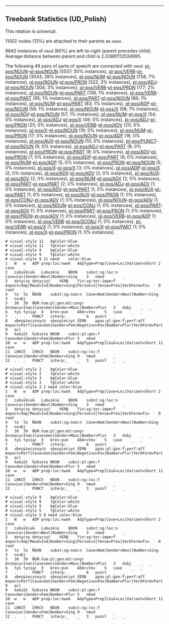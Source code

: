 

--------------------------------------------------------------------------------

## Treebank Statistics (UD_Polish)

This relation is universal.

11002 nodes (13%) are attached to their parents as `nmod`.

8842 instances of `nmod` (80%) are left-to-right (parent precedes child).
Average distance between parent and child is 2.03881112524995.

The following 49 pairs of parts of speech are connected with `nmod`: [pl-pos/NOUN]()-[pl-pos/NOUN]() (5537; 50% instances), [pl-pos/VERB]()-[pl-pos/NOUN]() (3043; 28% instances), [pl-pos/NUM]()-[pl-pos/NOUN]() (758; 7% instances), [pl-pos/NOUN]()-[pl-pos/PRON]() (322; 3% instances), [pl-pos/ADJ]()-[pl-pos/NOUN]() (304; 3% instances), [pl-pos/VERB]()-[pl-pos/PRON]() (177; 2% instances), [pl-pos/NOUN]()-[pl-pos/PART]() (138; 1% instances), [pl-pos/VERB]()-[pl-pos/PART]() (95; 1% instances), [pl-pos/PART]()-[pl-pos/NOUN]() (86; 1% instances), [pl-pos/NUM]()-[pl-pos/PART]() (83; 1% instances), [pl-pos/ADP]()-[pl-pos/NOUN]() (58; 1% instances), [pl-pos/NOUN]()-[pl-pos/X]() (58; 1% instances), [pl-pos/ADV]()-[pl-pos/NOUN]() (57; 1% instances), [pl-pos/NUM]()-[pl-pos/X]() (54; 0% instances), [pl-pos/ADJ]()-[pl-pos/X]() (49; 0% instances), [pl-pos/ADJ]()-[pl-pos/PRON]() (25; 0% instances), [pl-pos/VERB]()-[pl-pos/ADV]() (20; 0% instances), [pl-pos/X]()-[pl-pos/NOUN]() (19; 0% instances), [pl-pos/NUM]()-[pl-pos/PRON]() (17; 0% instances), [pl-pos/NOUN]()-[pl-pos/ADP]() (16; 0% instances), [pl-pos/AUX]()-[pl-pos/NOUN]() (10; 0% instances), [pl-pos/PUNCT]()-[pl-pos/NOUN]() (9; 0% instances), [pl-pos/ADJ]()-[pl-pos/PART]() (8; 0% instances), [pl-pos/PRON]()-[pl-pos/PART]() (8; 0% instances), [pl-pos/ADV]()-[pl-pos/PRON]() (7; 0% instances), [pl-pos/ADP]()-[pl-pos/PART]() (6; 0% instances), [pl-pos/NUM]()-[pl-pos/ADP]() (5; 0% instances), [pl-pos/PRON]()-[pl-pos/NOUN]() (5; 0% instances), [pl-pos/X]()-[pl-pos/X]() (3; 0% instances), [pl-pos/ADP]()-[pl-pos/X]() (2; 0% instances), [pl-pos/ADV]()-[pl-pos/ADV]() (2; 0% instances), [pl-pos/AUX]()-[pl-pos/ADV]() (2; 0% instances), [pl-pos/NUM]()-[pl-pos/ADV]() (2; 0% instances), [pl-pos/PART]()-[pl-pos/PART]() (2; 0% instances), [pl-pos/ADJ]()-[pl-pos/ADV]() (1; 0% instances), [pl-pos/ADV]()-[pl-pos/PART]() (1; 0% instances), [pl-pos/AUX]()-[pl-pos/PART]() (1; 0% instances), [pl-pos/AUX]()-[pl-pos/PRON]() (1; 0% instances), [pl-pos/CONJ]()-[pl-pos/ADV]() (1; 0% instances), [pl-pos/NOUN]()-[pl-pos/ADV]() (1; 0% instances), [pl-pos/NOUN]()-[pl-pos/CONJ]() (1; 0% instances), [pl-pos/PART]()-[pl-pos/ADV]() (1; 0% instances), [pl-pos/PART]()-[pl-pos/PRON]() (1; 0% instances), [pl-pos/PRON]()-[pl-pos/ADV]() (1; 0% instances), [pl-pos/VERB]()-[pl-pos/ADP]() (1; 0% instances), [pl-pos/VERB]()-[pl-pos/SCONJ]() (1; 0% instances), [pl-pos/VERB]()-[pl-pos/X]() (1; 0% instances), [pl-pos/X]()-[pl-pos/PART]() (1; 0% instances), [pl-pos/X]()-[pl-pos/PRON]() (1; 0% instances).


~~~ conllu
# visual-style 11	bgColor:blue
# visual-style 11	fgColor:white
# visual-style 9	bgColor:blue
# visual-style 9	fgColor:white
# visual-style 9 11 nmod	color:blue
1	W	w	ADP	prep:loc:nwok	AdpType=Prep|Case=Loc|Variant=Short	2	case	_	_
2	Lubuskiem	Lubuskie	NOUN	subst:sg:loc:n	Case=Loc|Gender=Neut|Number=Sing	3	nmod	_	_
3	dotyczy	dotyczyć	VERB	fin:sg:ter:imperf	Aspect=Imp|Mood=Ind|Number=Sing|Person=3|Tense=Pres|VerbForm=Fin	0	root	_	_
4	to	to	NOUN	subst:sg:nom:n	Case=Nom|Gender=Neut|Number=Sing	3	nsubj	_	_
5	39	39	NUM	num:pl:gen:m3:congr	Animacy=Inan|Case=Gen|Gender=Masc|Number=Plur	3	dobj	_	_
6	tys	tysiąc	X	brev:pun	Abbr=Yes	5	case	_	_
7	.	.	PUNCT	interp:_	_	6	punct	_	_
8	ubezpieczonych	ubezpieczyć	VERB	ppas:pl:gen:f:perf:aff	Aspect=Perf|Case=Gen|Gender=Fem|Negative=Pos|Number=Plur|VerbForm=Part|Voice=Pass	9	acl	_	_
9	kobiet	kobieta	NOUN	subst:pl:gen:f	Case=Gen|Gender=Fem|Number=Plur	5	nmod	_	_
10	w	w	ADP	prep:loc:nwok	AdpType=Prep|Case=Loc|Variant=Short	11	case	_	_
11	LRKCh	LRKCh	NOUN	subst:sg:loc:f	Case=Loc|Gender=Fem|Number=Sing	9	nmod	_	_
12	.	.	PUNCT	interp:_	_	3	punct	_	_

~~~


~~~ conllu
# visual-style 2	bgColor:blue
# visual-style 2	fgColor:white
# visual-style 3	bgColor:blue
# visual-style 3	fgColor:white
# visual-style 3 2 nmod	color:blue
1	W	w	ADP	prep:loc:nwok	AdpType=Prep|Case=Loc|Variant=Short	2	case	_	_
2	Lubuskiem	Lubuskie	NOUN	subst:sg:loc:n	Case=Loc|Gender=Neut|Number=Sing	3	nmod	_	_
3	dotyczy	dotyczyć	VERB	fin:sg:ter:imperf	Aspect=Imp|Mood=Ind|Number=Sing|Person=3|Tense=Pres|VerbForm=Fin	0	root	_	_
4	to	to	NOUN	subst:sg:nom:n	Case=Nom|Gender=Neut|Number=Sing	3	nsubj	_	_
5	39	39	NUM	num:pl:gen:m3:congr	Animacy=Inan|Case=Gen|Gender=Masc|Number=Plur	3	dobj	_	_
6	tys	tysiąc	X	brev:pun	Abbr=Yes	5	case	_	_
7	.	.	PUNCT	interp:_	_	6	punct	_	_
8	ubezpieczonych	ubezpieczyć	VERB	ppas:pl:gen:f:perf:aff	Aspect=Perf|Case=Gen|Gender=Fem|Negative=Pos|Number=Plur|VerbForm=Part|Voice=Pass	9	acl	_	_
9	kobiet	kobieta	NOUN	subst:pl:gen:f	Case=Gen|Gender=Fem|Number=Plur	5	nmod	_	_
10	w	w	ADP	prep:loc:nwok	AdpType=Prep|Case=Loc|Variant=Short	11	case	_	_
11	LRKCh	LRKCh	NOUN	subst:sg:loc:f	Case=Loc|Gender=Fem|Number=Sing	9	nmod	_	_
12	.	.	PUNCT	interp:_	_	3	punct	_	_

~~~


~~~ conllu
# visual-style 9	bgColor:blue
# visual-style 9	fgColor:white
# visual-style 5	bgColor:blue
# visual-style 5	fgColor:white
# visual-style 5 9 nmod	color:blue
1	W	w	ADP	prep:loc:nwok	AdpType=Prep|Case=Loc|Variant=Short	2	case	_	_
2	Lubuskiem	Lubuskie	NOUN	subst:sg:loc:n	Case=Loc|Gender=Neut|Number=Sing	3	nmod	_	_
3	dotyczy	dotyczyć	VERB	fin:sg:ter:imperf	Aspect=Imp|Mood=Ind|Number=Sing|Person=3|Tense=Pres|VerbForm=Fin	0	root	_	_
4	to	to	NOUN	subst:sg:nom:n	Case=Nom|Gender=Neut|Number=Sing	3	nsubj	_	_
5	39	39	NUM	num:pl:gen:m3:congr	Animacy=Inan|Case=Gen|Gender=Masc|Number=Plur	3	dobj	_	_
6	tys	tysiąc	X	brev:pun	Abbr=Yes	5	case	_	_
7	.	.	PUNCT	interp:_	_	6	punct	_	_
8	ubezpieczonych	ubezpieczyć	VERB	ppas:pl:gen:f:perf:aff	Aspect=Perf|Case=Gen|Gender=Fem|Negative=Pos|Number=Plur|VerbForm=Part|Voice=Pass	9	acl	_	_
9	kobiet	kobieta	NOUN	subst:pl:gen:f	Case=Gen|Gender=Fem|Number=Plur	5	nmod	_	_
10	w	w	ADP	prep:loc:nwok	AdpType=Prep|Case=Loc|Variant=Short	11	case	_	_
11	LRKCh	LRKCh	NOUN	subst:sg:loc:f	Case=Loc|Gender=Fem|Number=Sing	9	nmod	_	_
12	.	.	PUNCT	interp:_	_	3	punct	_	_

~~~


